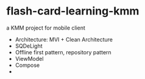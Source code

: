 # flash-card-learning-kmm
a KMM project for mobile client

- Architecture:  MVI + Clean Architecture
- SQDeLight
- Offline first pattern, repository pattern
- ViewModel
- Compose
- 
